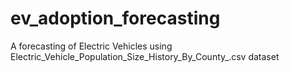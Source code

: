 # ev_adoption_forecasting
A forecasting of Electric Vehicles using Electric_Vehicle_Population_Size_History_By_County_.csv dataset

